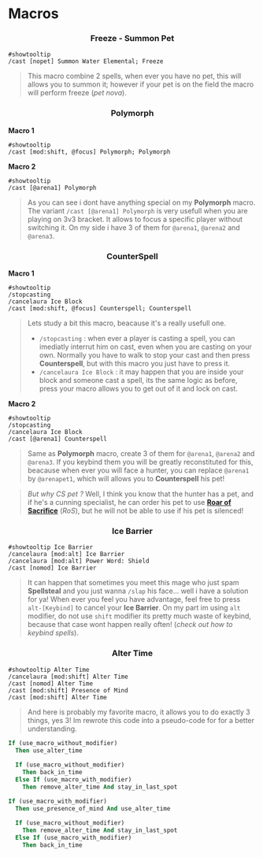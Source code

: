 # Macros

<h3 align="center"> Freeze - Summon Pet </h3>

```
#showtooltip
/cast [nopet] Summon Water Elemental; Freeze
```

> This macro combine 2 spells, when ever you have no pet, this will allows you to summon it; however if your pet is on the field the macro will perform freeze (*pet nova*).

<h3 align="center"> Polymorph </h3>

**Macro 1**

```
#showtooltip
/cast [mod:shift, @focus] Polymorph; Polymorph
```

**Macro 2**

```
#showtooltip
/cast [@arena1] Polymorph
```
> As you can see i dont have anything special on my **Polymorph** macro. The variant `/cast [@arena1] Polymorph` is very usefull when you are playing on 3v3 bracket. It allows to focus a specific player without switching it. On my side i have 3 of them for `@arena1`, `@arena2` and `@arena3`.

<h3 align="center"> CounterSpell </h3>

**Macro 1**

```
#showtooltip
/stopcasting
/cancelaura Ice Block
/cast [mod:shift, @focus] Counterspell; Counterspell
```

> Lets study a bit this macro, beacause it's a really usefull one. 
> - `/stopcasting` : when ever a player is casting a spell, you can imediatly interrut him on cast, even when you are casting on your own. Normally you have to walk to stop your cast and then press **Counterspell**, but with this macro you just have to press it.
> - `/cancelaura Ice Block` : it may happen that you are inside your block and someone cast a spell, its the same logic as before, press your macro allows you to get out of it and lock on cast.

**Macro 2**

```
#showtooltip
/stopcasting
/cancelaura Ice Block
/cast [@arena1] Counterspell
```

> Same as **Polymorph** macro, create 3 of them for `@arena1`, `@arena2` and `@arena3`. If you keybind them you will be greatly reconstituted for this, beacause when ever you will face a hunter, you can replace `@arena1` by `@arenapet1`, which will allows you to **Counterspell** his pet!

> *But why CS pet ?* Well, I think you know that the hunter has a pet, and if he's a cunning specialist, he can order his pet to use [**Roar of Sacrifice**](https://www.wowhead.com/spell=67481/roar-of-sacrifice) (*RoS*), but he will not be able to use if his pet is silenced!

<h3 align="center"> Ice Barrier </h3>

```
#showtooltip Ice Barrier
/cancelaura [mod:alt] Ice Barrier
/cancelaura [mod:alt] Power Word: Shield
/cast [nomod] Ice Barrier
```

> It can happen that sometimes you meet this mage who just spam **Spellsteal** and you just wanna `/slap` his face... well i have a solution for ya! When ever you feel you have advantage, feel free to press `alt-[Keybind]` to cancel your **Ice Barrier**. On my part im using `alt` modifier, do not use `shift` modifier its pretty much waste of keybind, because that case wont happen really often! (*check out how to keybind spells*).

<h3 align="center"> Alter Time </h3>

```
#showtooltip Alter Time
/cancelaura [mod:shift] Alter Time
/cast [nomod] Alter Time
/cast [mod:shift] Presence of Mind
/cast [mod:shift] Alter Time
```

> And here is probably my favorite macro, it allows you to do exactly 3 things, yes 3! Im rewrote this code into a pseudo-code for for a better understanding.

```Pascal
If (use_macro_without_modifier)
  Then use_alter_time
  
  If (use_macro_without_modifier)
    Then back_in_time  
  Else If (use_macro_with_modifier)
    Then remove_alter_time And stay_in_last_spot

If (use_macro_with_modifier)
  Then use_presence_of_mind And use_alter_time
  
  If (use_macro_without_modifier)
    Then remove_alter_time And stay_in_last_spot
  Else If (use_macro_with_modifier)
    Then back_in_time
```
